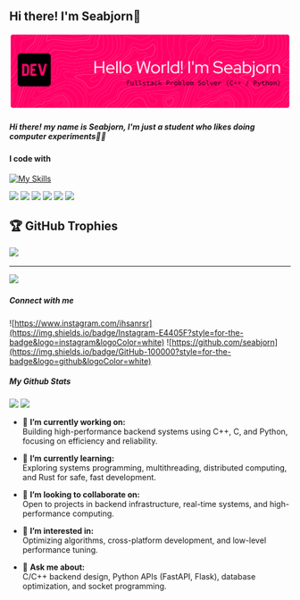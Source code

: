 ## Hi there! I'm Seabjorn👋

![seabbjorn](img/github-header-banner%20(1).png)


##### Hi there! my name is Seabjorn, I'm just a student who likes doing computer experiments😶‍🌫️

#### I code with

[![My Skills](https://skillicons.dev/icons?i=cpp,c,cs,html,js,python,laravel)](https://skillicons.dev)

<img src="https://img.shields.io/badge/C%2B%2B-00599C?style=for-the-badge&logo=c%2B%2B&logoColor=white" /> <img src="https://img.shields.io/badge/Python-FFD43B?style=for-the-badge&logo=python&logoColor=blue" /> <img src="https://img.shields.io/badge/Ruby-CC342D?style=for-the-badge&logo=ruby&logoColor=white" /> <img src="https://img.shields.io/badge/C-00599C?style=for-the-badge&logo=c&logoColor=white" /> <img src="https://img.shields.io/badge/Streamlit-FF4B4B?style=for-the-badge&logo=Streamlit&logoColor=white"/> <img src="https://img.shields.io/badge/JavaScript-323330?style=for-the-badge&logo=javascript&logoColor=F7DF1E" />




## 🏆 GitHub Trophies
![](https://github-profile-trophy.vercel.app/?username=francescobianco&theme=radical&no-frame=false&no-bg=true&margin-w=4)

---
[![](https://visitcount.itsvg.in/api?id=francescobianco&icon=0&color=0)](https://visitcount.itsvg.in) 



##### Connect with me
![https://www.instagram.com/ihsanrsr](https://img.shields.io/badge/Instagram-E4405F?style=for-the-badge&logo=instagram&logoColor=white) ![https://github.com/seabjorn](https://img.shields.io/badge/GitHub-100000?style=for-the-badge&logo=github&logoColor=white)

##### My Github Stats
![](https://github-readme-stats.vercel.app/api/top-langs/?username=francescobianco&theme=dark&hide_border=false&include_all_commits=false&count_private=false&layout=compact) ![](https://nirzak-streak-stats.vercel.app/?user=francescobianco&theme=dark&hide_border=false)<br/>


- 🔭 **I’m currently working on:**  
Building high-performance backend systems using C++, C, and Python, focusing on efficiency and reliability.

- 🌱 **I’m currently learning:**  
Exploring systems programming, multithreading, distributed computing, and Rust for safe, fast development.

- 👯 **I’m looking to collaborate on:**  
Open to projects in backend infrastructure, real-time systems, and high-performance computing.

- 🤔 **I’m interested in:**  
Optimizing algorithms, cross-platform development, and low-level performance tuning.

- 💬 **Ask me about:**  
C/C++ backend design, Python APIs (FastAPI, Flask), database optimization, and socket programming.


